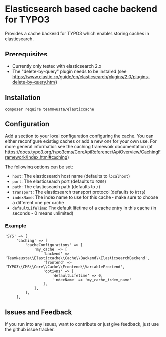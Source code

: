 Elasticsearch based cache backend for TYPO3
===========================================

Provides a cache backend for TYPO3 which enables storing caches in elasticsearch. 

## Prerequisites
* Currently only tested with elasticsearch 2.x
* The "delete-by-query" plugin needs to be installed (see https://www.elastic.co/guide/en/elasticsearch/plugins/2.0/plugins-delete-by-query.html)

## Installation

`composer require teamneusta/elasticcache`

## Configuration

Add a section to your local configuration configuring the cache. You can either reconfigure
existing caches or add a new one for your own use. For more general information see the 
caching framework documentation (at https://docs.typo3.org/typo3cms/CoreApiReference/ApiOverview/CachingFramework/Index.html#caching)

The following options can be set:
* `host`: The elasticsearch host name (defaults to `localhost`)
* `port`: The elasticsearch port (defaults to `9200`)
* `path`: The elasticsearch path (defaults to `/`)
* `transport`: The elasticsearch transport protocol (defaults to `http`)
* `indexName`: The index name to use for this cache - make sure to choose a different one per cache
* `defaultLifeTime`: The default lifetime of a cache entry in this cache (in seconds - 0 means unlimited)

### Example

```    
'SYS' => [
	 'caching' => [
		 'cacheConfigurations' => [
			 'my_cache' => [
				 'backend' => 'TeamNeusta\\Elasticcache\\Cache\\Backend\\ElasticsearchBackend',
				 'frontend' => 'TYPO3\\CMS\\Core\\Cache\\Frontend\\VariableFrontend',
				 'options' => [
					 'defaultLifetime' => 0,
					 'indexName' => 'my_cache_index_name'
				 ],
			 ],
		 ],
	 ],
```

## Issues and Feedback

If you run into any issues, want to contribute or just give feedback, just use the github issue tracker.
